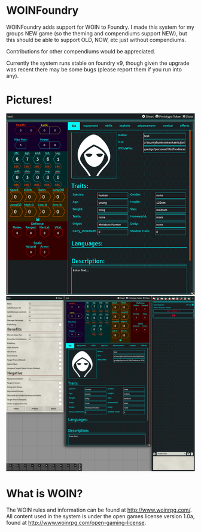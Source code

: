 # WOINFoundry
WOINFoundry adds support for WOIN to Foundry. I made this system for my groups NEW game (so the theming and compendiums support NEW), but this should be able to support OLD, NOW, etc just without compendiums. 

Contributions for other compendiums would be appreciated.

Currently the system runs stable on foundry v9, though given the upgrade was recent there may be some bugs (please report them if you run into any).

# Pictures!
![Character Sheet](readme/charactersheet.png)
![Character Sheet](readme/overview.png)

# What is WOIN?
The WOIN rules and information can be found at http://www.woinrpg.com/.
All content used in the system is under the open games license version 1.0a, found at http://www.woinrpg.com/open-gaming-license.
